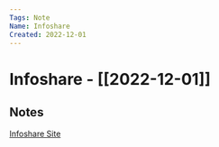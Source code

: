 ```yaml
---
Tags: Note
Name: Infoshare
Created: 2022-12-01
---
```

# Infoshare - [[2022-12-01]]
## Notes
[Infoshare Site](https://sites.google.com/woolworths.com.au/infoshare/digital?pli=1)
